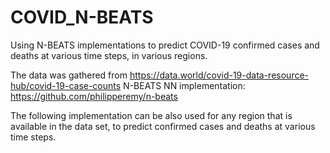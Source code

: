 # COVID_N-BEATS
Using N-BEATS implementations to predict COVID-19 confirmed cases and deaths at various time steps, in various regions.

The data was gathered from https://data.world/covid-19-data-resource-hub/covid-19-case-counts
N-BEATS NN implementation: https://github.com/philipperemy/n-beats

The following implementation can be also used for any region that is available in the data set, to predict confirmed cases and deaths at various time steps.
